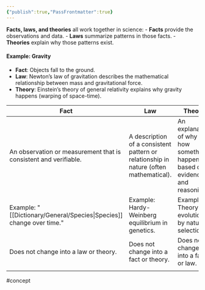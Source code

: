 ```yaml
---
{"publish":true,"PassFrontmatter":true}
---
```


**Facts, laws, and theories** all work together in science:
    - **Facts** provide the observations and data.
    - **Laws** summarize patterns in those facts.
    - **Theories** explain why those patterns exist.

#### Example: Gravity

- **Fact**: Objects fall to the ground.
- **Law**: Newton’s law of gravitation describes the mathematical relationship between mass and gravitational force.
- **Theory**: Einstein’s theory of general relativity explains why gravity happens (warping of space-time).

| **Fact**                                                         | **Law**                                                                               | **Theory**                                                                        |
| ---------------------------------------------------------------- | ------------------------------------------------------------------------------------- | --------------------------------------------------------------------------------- |
| An observation or measurement that is consistent and verifiable. | A description of a consistent pattern or relationship in nature (often mathematical). | An explanation of why and how something happens, based on evidence and reasoning. |
| Example: "[[Dictionary/General/Species\|Species]] change over time."                             | Example: Hardy-Weinberg equilibrium in genetics.                                      | Example: Theory of evolution by natural selection.                                |
| Does not change into a law or theory.                            | Does not change into a fact or theory.                                                | Does not change into a fact or law.                                               |
|                                                                  |                                                                                       |                                                                                   |
#concept 